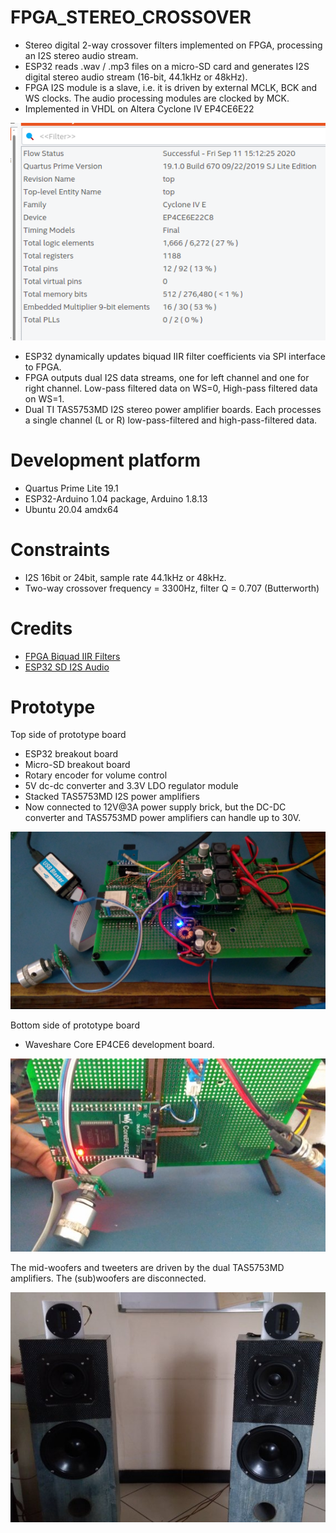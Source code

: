 # FPGA_STEREO_CROSSOVER

* Stereo digital 2-way crossover filters implemented on FPGA, processing an I2S stereo audio stream. 
* ESP32 reads .wav / .mp3 files on a micro-SD card and generates I2S digital stereo audio stream (16-bit, 44.1kHz or 48kHz).  
* FPGA I2S module is a slave, i.e. it is driven by external MCLK, BCK and WS clocks. The audio processing modules are clocked by MCK.
* Implemented in VHDL on Altera Cyclone IV EP4CE6E22

<img src="fpga_resource_usage.png" />

* ESP32 dynamically updates biquad IIR filter coefficients via SPI interface to FPGA.
* FPGA outputs dual I2S data streams, one for left channel and one for right channel. Low-pass filtered data on WS=0, High-pass filtered data on WS=1.
* Dual TI TAS5753MD I2S stereo power amplifier boards. Each processes a single channel (L or R)  low-pass-filtered and high-pass-filtered data.

# Development platform

* Quartus Prime Lite 19.1
* ESP32-Arduino 1.04 package, Arduino 1.8.13
* Ubuntu 20.04 amdx64 

# Constraints

* I2S 16bit or 24bit, sample rate 44.1kHz or 48kHz. 
* Two-way crossover frequency = 3300Hz, filter Q = 0.707 (Butterworth)

# Credits

* [FPGA Biquad IIR Filters](https://www.youtube.com/watch?v=eE6Qwv997cs)
* [ESP32 SD I2S Audio](https://github.com/schreibfaul1/ESP32-audioI2S)

# Prototype

Top side of prototype board 
* ESP32 breakout board
* Micro-SD breakout board
* Rotary encoder for volume control
* 5V dc-dc converter and 3.3V LDO regulator module
* Stacked TAS5753MD I2S power amplifiers
* Now connected to 12V@3A power supply brick, but the DC-DC converter and TAS5753MD power amplifiers can handle up to 30V.

<img src="prototype_esp32_tas5753md.jpg" />

Bottom side of prototype board 
* Waveshare Core EP4CE6 development board.

<img src="prototype_fpga.jpg" />

The mid-woofers and tweeters are driven by the dual TAS5753MD amplifiers. The (sub)woofers are disconnected.

<img src="prototype_speakers.jpg" />



